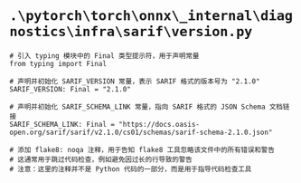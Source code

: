 # `.\pytorch\torch\onnx\_internal\diagnostics\infra\sarif\version.py`

```
# 引入 typing 模块中的 Final 类型提示符，用于声明常量
from typing import Final

# 声明并初始化 SARIF_VERSION 常量，表示 SARIF 格式的版本号为 "2.1.0"
SARIF_VERSION: Final = "2.1.0"

# 声明并初始化 SARIF_SCHEMA_LINK 常量，指向 SARIF 格式的 JSON Schema 文档链接
SARIF_SCHEMA_LINK: Final = "https://docs.oasis-open.org/sarif/sarif/v2.1.0/cs01/schemas/sarif-schema-2.1.0.json"

# 添加 flake8: noqa 注释，用于告知 flake8 工具忽略该文件中的所有错误和警告
# 这通常用于跳过代码检查，例如避免因过长的行导致的警告
# 注意：这里的注释并不是 Python 代码的一部分，而是用于指导代码检查工具
```